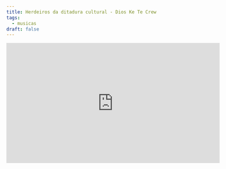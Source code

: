 ```yaml
---
title: Herdeiros da ditadura cultural - Dios Ke Te Crew
tags:
  - musicas
draft: false
---
```

<iframe width="560" height="315" src="https://www.youtube.com/embed/UpJ3paKcMRM" title="YouTube video player" frameborder="0" allow="accelerometer; autoplay; clipboard-write; encrypted-media; gyroscope; picture-in-picture" allowfullscreen></iframe>